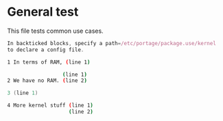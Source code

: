 # General test

This file tests common use cases.

```javascript
In backticked blocks, specify a path=/etc/portage/package.use/kernel
to declare a config file.
```

```bash path=/etc/portage/package.use/kernel
1 In terms of RAM, (line 1)
```


```bash date=2025-01-27 path=/etc/portage/package.accept_keywords/kernel
                  (line 1)
2 We have no RAM. (line 2)
```

```nix path=/etc/configuration.nix
3 (line 1)
```
```bash date=test path=/etc/portage/package.use/kernel
4 More kernel stuff (line 1)
                    (line 2)
```
